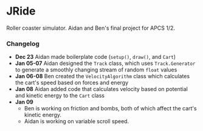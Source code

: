 JRide
=====

Roller coaster simulator. Aidan and Ben's final project for APCS 1/2.

### Changelog
- **Dec 23** Aidan made boilerplate code (`setup()`, `draw()`, and `Cart`)
- **Jan 05-07** Aidan designed the `Track` class, which uses `Track.Generator` to generate a smoothly changing stream of random `float` values
- **Jan 06-08** Ben created the `VelocityAlgorithm` class which calculates the cart's speed based on forces and energy
- **Jan 08** Aidan added code that calculates velocity based on potential and kinetic energy to the `Cart` class
- **Jan 09**
    - Ben is working on friction and bombs, both of which affect the cart's kinetic energy.
    - Aidan is working on variable scroll speed.